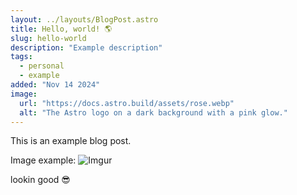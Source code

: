 ```yaml
---
layout: ../layouts/BlogPost.astro
title: Hello, world! 🌎
slug: hello-world
description: "Example description"
tags:
  - personal
  - example
added: "Nov 14 2024"
image:
  url: "https://docs.astro.build/assets/rose.webp"
  alt: "The Astro logo on a dark background with a pink glow."
---
```


This is an example blog post.

Image example:
![Imgur](https://i.imgur.com/OdAnBaV.png)

lookin good 😎
